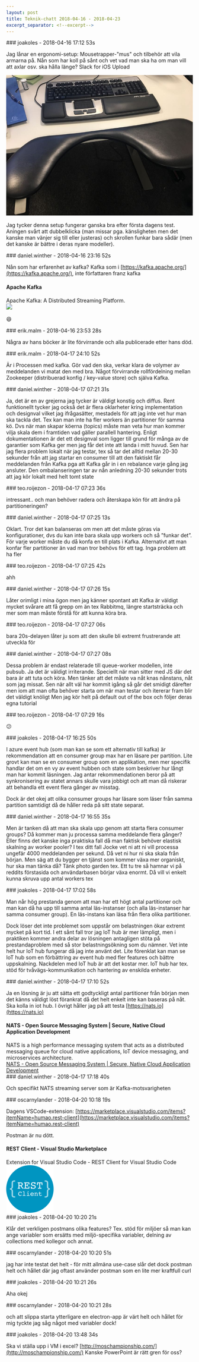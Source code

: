 ```yaml
---
layout: post
title: Teknik-chatt 2018-04-16 - 2018-04-23
excerpt_separator: <!--excerpt-->
---
```

<section class="message" markdown="1">
### joakoles - 2018-04-16 17:12 53s

Jag lånar en ergonomi-setup: Mousetrapper-"mus" och tilbehör att vila armarna på. Nån som har koll på sånt och vet vad man ska ha om man vill att axlar osv. ska hålla länge?
Slack for iOS Upload

<div class="imageblock">
<a href="/assets/blogAssets/FA7GWLKCJ-Image_uploaded_from_iOS.jpg">
<img alt="Image uploaded from iOS.jpg" src="/assets/blogAssets/thumbnail-FA7GWLKCJ-Image_uploaded_from_iOS.jpg"/>
</a></div>

     
Jag tycker denna setup fungerar ganska bra efter första dagens test. Aningen svårt att dubbelklicka (man missar pga. känsligheten men det kanske man vänjer sig till eller justeras) och skrollen funkar bara sådär (men det kanske är bättre i deras nyare modeller).
</section>
<section class="message" markdown="1">
### daniel.winther - 2018-04-16 23:16 52s

Nån som har erfarenhet av kafka?
Kafka som i [https://kafka.apache.org/](https://kafka.apache.org/), inte författaren franz kafka

<div class="attachment"><h4>Apache Kafka</h4><div class="text">Apache Kafka: A Distributed Streaming Platform.</div>
<a href="https://kafka.apache.org/"><img src="http://apache-kafka.org/images/apache-kafka.png" fallback="Apache Kafka"/></a></div>
    
😄
</section>
<section class="message" markdown="1">
### erik.malm - 2018-04-16 23:53 28s

Några av hans böcker är lite förvirrande och alla publicerade etter hans död.
</section>
<section class="message" markdown="1">
### erik.malm - 2018-04-17 24:10 52s

Är i Processen med kafka. Gör vad den ska, verkar klara de volymer av meddelanden vi matat den med bra. Något förvirrande rollfördelning mellan Zookeeper (distribuerad konfig / key-value store) och själva Kafka.
</section>
<section class="message" markdown="1">
### daniel.winther - 2018-04-17 07:21 31s

Ja, det är en av grejerna jag tycker är väldigt konstig och diffus. Rent funktionellt tycker jag också det är flera oklarheter kring implementation och designval vilket jag ifrågasätter, mestadels för att jag inte vet hur man ska tackla det. Tex kan man inte ha fler workers än partitioner för samma kö. Dvs när man skapar köerna (topics) måste man veta hur man kommer vilja skala dem i framtiden vad gäller parallell hantering. Enligt dokumentationen är det ett designval som ligger till grund för många av de garantier som Kafka ger men jag får det inte att landa i mitt huvud. 
Sen har jag flera problem lokalt när jag testar, tex så tar det alltid mellan 20-30 sekunder från att jag startar en consumer till att den faktiskt får meddelanden från Kafka pga att Kafka går in i en rebalance varje gång jag ansluter. Den ombalanseringen tar av nån anledning 20-30 sekunder trots att jag kör lokalt med helt tomt state
</section>
<section class="message" markdown="1">
### teo.roijezon - 2018-04-17 07:23 36s

intressant.. och man behöver radera och återskapa kön för att ändra på partitioneringen?
</section>
<section class="message" markdown="1">
### daniel.winther - 2018-04-17 07:25 13s

Oklart. Tror det kan balanseras om men att det måste göras via konfigurationer, dvs du kan inte bara skala upp workers och så ”funkar det”. För varje worker måste du då konfa en till plats i Kafka. Alternativt att man konfar fler partitioner än vad man tror behövs för ett tag. Inga problem att ha fler
</section>
<section class="message" markdown="1">
### teo.roijezon - 2018-04-17 07:25 42s

ahh
</section>
<section class="message" markdown="1">
### daniel.winther - 2018-04-17 07:26 15s

Låter orimligt i mina ögon men jag känner spontant att Kafka är väldigt mycket svårare att få grepp om än tex Rabbitmq, längre startsträcka och mer som man måste förstå för att kunna köra bra. 
</section>
<section class="message" markdown="1">
### teo.roijezon - 2018-04-17 07:27 06s

bara 20s-delayen låter ju som att den skulle bli extremt frustrerande att utveckla för
</section>
<section class="message" markdown="1">
### daniel.winther - 2018-04-17 07:27 08s

Dessa problem är endast relaterade till queue-worker modellen, inte pubsub. 
Ja det är väldigt irriterande. Speciellt när man sitter med JS där det bara är att tuta och köra. Men tänker att det måste va nåt knas nånstans, nåt som jag missat. Sen när allt väl har kommit igång så går det smidigt därefter men iom att man ofta behöver starta om när man testar och itererar fram blir det väldigt knöligt
Men jag kör helt på default out of the box och följer deras egna tutorial  
</section>
<section class="message" markdown="1">
### teo.roijezon - 2018-04-17 07:29 16s

😕
</section>
<section class="message" markdown="1">
### joakoles - 2018-04-17 16:25 50s

I azure event hub (som man kan se som ett alternativ till kafka) är rekommendation att en consumer group max har en läsare per partition. Lite grovt kan man se en consumer group som en applikation, men mer specifik handlar det om en vy av event hubben och state som beskriver hur långt man har kommit läsningen. Jag antar rekommendationen beror på att synkronisering av statet annars skulle vara jobbigt och att man då riskerar att behandla ett event flera gånger av misstag.

Dock är det okej att olika consumer groups har läsare som läser från samma partition samtidigt då de håller reda på sitt state separat.
</section>
<section class="message" markdown="1">
### daniel.winther - 2018-04-17 16:55 35s

Men är tanken då att man ska skala upp genom att starta flera consumer groups? Då kommer man ju processa samma meddelande flera gånger?
Eller finns det kanske inga praktiska fall då man faktisk behöver elastisk skalning av worker pooler?
I tex ditt fall Jocke vet ni att ni vill processa ungefär 4000 meddelanden per sekund. Då vet ni hur ni ska skala från början. Men säg att du bygger en tjänst som kommer växa mer organiskt, hur ska man tänka då?
Tänk photo garden tex. Ett tu tre så hamnar vi på reddits förstasida och användarbasen börjar växa enormt. Då vill vi enkelt kunna skruva upp antal workers tex
</section>
<section class="message" markdown="1">
### joakoles - 2018-04-17 17:02 58s

Man når hög prestanda genom att man har ett högt antal partitioner och man kan då ha upp till samma antal läs-instanser (och alla läs-instanser har samma consumer group). En läs-instans kan läsa från flera olika partitioner. 

Dock löser det inte problemet som uppstår om belastningen ökar extremt mycket på kort tid. I ett sånt fall tror jag IoT hub är mer lämpligt, men i praktiken kommer andra delar av lösningen antagligen stöta på prestandaproblem med så stor belastningsökning som du nämner. Vet inte helt hur IoT hub fungerar då jag inte använt det. Lite förenklat kan man se IoT hub som en förbättring av event hub med fler features och bättre uppskalning. Nackdelen med IoT hub är att det kostar mer.
IoT hub har tex. stöd för tvåvägs-kommunikation och hantering av enskilda enheter.

<!--excerpt-->
</section>
<section class="message" markdown="1">
### daniel.winther - 2018-04-17 17:10 52s

Ja en lösning är ju att sätta ett godtyckligt antal partitioner från början men det känns väldigt löst förankrat då det helt enkelt inte kan baseras på nåt. 
Ska kolla in iot hub. I övrigt håller jag på att testa [https://nats.io](https://nats.io) 

<div class="attachment"><h4>NATS - Open Source Messaging System | Secure, Native Cloud Application Development</h4><div class="text">NATS is a high performance messaging system that acts as a distributed messaging queue for cloud native applications, IoT device messaging, and microservices architecture.</div>
<a href="https://nats.io">NATS - Open Source Messaging System | Secure, Native Cloud Application Development</a></div>
    
</section>
<section class="message" markdown="1">
### daniel.winther - 2018-04-17 17:18 40s

Och specifikt NATS streaming server som är Kafka-motsvarigheten
</section>
<section class="message" markdown="1">
### oscarnylander - 2018-04-20 10:18 19s

Dagens VSCode-extension: [https://marketplace.visualstudio.com/items?itemName=humao.rest-client](https://marketplace.visualstudio.com/items?itemName=humao.rest-client)

Postman är nu dött.

<div class="attachment"><h4>REST Client - Visual Studio Marketplace</h4><div class="text">Extension for Visual Studio Code - REST Client for Visual Studio Code</div>
<a href="https://marketplace.visualstudio.com/items?itemName=humao.rest-client"><div class="linkdiv"><img src="/assets/blogAssets/REST Client - Visual Studio Marketplace" fallback="REST Client - Visual Studio Marketplace"/></div></a></div>
    
</section>
<section class="message" markdown="1">
### joakoles - 2018-04-20 10:20 21s

Klår det verkligen postmans olika features? Tex. stöd för miljöer så man kan ange variabler som ersätts med miljö-specifika variabler, delning av collections med kollegor och annat.
</section>
<section class="message" markdown="1">
### oscarnylander - 2018-04-20 10:20 51s

jag har inte testat det helt - för mitt allmäna use-case slår det dock postman helt och hållet
där jag oftast använder postman som en lite mer kraftfull curl
</section>
<section class="message" markdown="1">
### joakoles - 2018-04-20 10:21 26s

Aha okej
</section>
<section class="message" markdown="1">
### oscarnylander - 2018-04-20 10:21 28s

och att slippa starta ytterligare en electron-app är värt helt och hållet för mig
tyckte jag såg något med variabler dock!
</section>
<section class="message" markdown="1">
### joakoles - 2018-04-20 13:48 34s

Ska vi ställa upp i VM i excel? [http://moschampionship.com/](http://moschampionship.com/)
Kanske PowerPoint är rätt gren för oss?
</section>